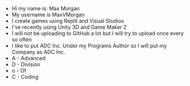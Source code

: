 - Hi my name is: Max Morgan
- My username is MaxVMorgan
- I create games using Replit and Visual Studios
- I've recently using Unity 3D and Game Maker 2
- I will not be uploading to GitHub a lot but I will try to upload once every so often
- I like to put ADC Inc. Under my Programs Author so I will put my Company as ADC Inc.
- A - Advanced
- D - Division
- o - Of
- C - Coding
